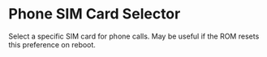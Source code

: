 # Phone SIM Card Selector

Select a specific SIM card for phone calls. May be useful if the ROM resets this preference on reboot.
